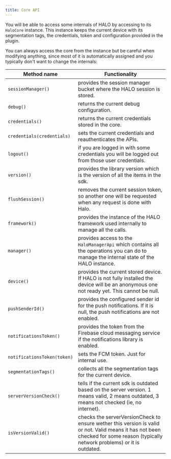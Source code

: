 ```yaml
---
title: Core API
---
```


You will be able to access some internals of HALO by accessing to its ```HaloCore``` instance. This instance keeps the current device with its segmentation tags, the credentials, token and configuration provided in the plugin.

You can always access the core from the instance but be careful when modifying anything, since most of it is automatically assigned and you typically don't want to change the internals:

|        Method name             |                  Functionality                                                                                                                                                  |
|--------------------------------|---------------------------------------------------------------------------------------------------------------------------------------------------------------------------------|
| ```sessionManager()```         | provides the session manager bucket where the HALO session is stored.                                                                                                           |
| ```debug()```                  | returns the current debug configuration.                                                                                                                                        |
| ```credentials()```            | returns the current credentials stored in the core.                                                                                                                             |
| ```credentials(credentials)``` | sets the current credentials and reauthenticates the APIs.                                                                                                                      |
| ```logout()```                 | if you are logged in with some credentials you will be logged out from those user credentials.                                                                                  |
| ```version()```                | provides the library version which is the version of all the items in the sdk.                                                                                                  |
| ```flushSession()```           | removes the current session token, so another one will be requested when any request is done with Halo.                                                                         |
| ```framework()```              | provides the instance of the HALO framework used internally to manage all the calls.                                                                                            |
| ```manager()```                | provides access to the ```HaloManagerApi``` which contains all the operations you can do to manage the internal state of the HALO instance.                                     |
| ```device()```                 | provides the current stored device. If HALO is not fully installed the device will be an anonymous one not ready yet. This cannot be null.                                      |
| ```pushSenderId()```           | provides the configured sender id for the push notifications. If it is null, the push notifications are not enabled.                                                            |
| ```notificationsToken()```     | provides the token from the Firebase cloud messaging service if the notifications library is enabled.                                                                           |
| ```notificationsToken(token)```| sets the FCM token. Just for internal use.                                                                                                                                      |
| ```segmentationTags()```       | collects all the segmentation tags for the current device.                                                                                                                      |
| ```serverVersionCheck()```     | tells if the current sdk is outdated based on the server version. 1 means valid, 2 means outdated, 3 means not checked (ie, no internet).                                       |
| ```isVersionValid()```         | checks the serverVersionCheck to ensure wether this version is valid or not. Valid means it has not been checked for some reason (typically network problems) or it is outdated.|
